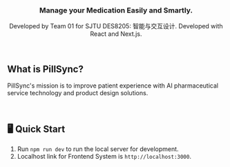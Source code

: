 <h3 align="center">Manage your Medication Easily and Smartly.</h3>

<p align="center">
    Developed by Team 01 for SJTU DES8205: 智能与交互设计. Developed with React and Next.js.</h3>
</p><br>

## What is PillSync?

PillSync's mission is to improve patient experience with AI pharmaceutical service technology and product design solutions.

<br>

## 🖥️ Quick Start

1. Run `npm run dev` to run the local server for development.
2. Localhost link for Frontend System is `http://localhost:3000`.

<br>
